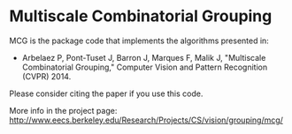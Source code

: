 Multiscale Combinatorial Grouping
===
MCG is the package code that implements the algorithms presented in:
 - Arbelaez P, Pont-Tuset J, Barron J, Marques F, Malik J,
 "Multiscale Combinatorial Grouping,"
 Computer Vision and Pattern Recognition (CVPR) 2014.

Please consider citing the paper if you use this code.

More info in the project page:
http://www.eecs.berkeley.edu/Research/Projects/CS/vision/grouping/mcg/


